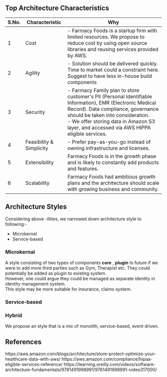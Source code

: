 <h2>Top Architecture Characteristics</h2>

S.No.|Characteristic|Why
-----|--------------|---
1|Cost| - Farmacy Foods is a startup firm with limited resources. We propose to reduce cost by using open source libraries and reusing services provided by AWS. 
2|Agility| - Solution should be delivered quickly. Time to market could a constraint here. Suggest to have less in-house build components 
3|Security| - Farmacy Family plan to store customer's PII (Personal Identifiable Information), EMR (Electronic Medical Record). Data compliance, governance should be taken into consideration. <br/>- We offer storing data in Amazon S3 layer, and accessed via AWS HIPPA eligible services. 
4|Feasibility & Simplicity| - Prefer pay-as-you-go instead of owning infrastructure and licenses.
5|Extensibility|Farmacy Foods is in the growth phase and is likely to constantly add products and features.
6|Scalability|Farmacy Foods had ambitious growth plans and the architecture should scale with growing business and community.


<h2>Architecture Styles</h2>

Considering above -ilities, we narrowed down architecture style to following:-
  * Microkernel
  * Service-based

<h3>Microkernal</h3>
  A style consisting of two types of components <strong>core</strong> , <strong>plugin</strong>
  In future if we were to add more third parties such as Gym, Therapist etc. They could potentially be added as plugin to existing system. <br/> However, one could argue they could be managed as separate identity in identity management system.<br/> This style may be more suitable for insurance, claims system.

<h3>Service-based</h3>

<h3>Hybrid</h3>
 We propose an style that is a mix of monolith, service-based, event driven.

<h2>References</h2>
https://aws.amazon.com/blogs/architecture/store-protect-optimize-your-healthcare-data-with-aws/
https://aws.amazon.com/compliance/hipaa-eligible-services-reference/
https://learning.oreilly.com/videos/software-architecture-fundamentals/9781491998991/9781491998991-video317000/
